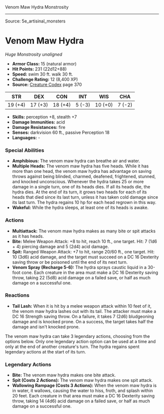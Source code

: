 <MonsterName/>Venom Maw Hydra</MonsterName>
<CreatureType/>Monstrosity</CreatureType>



---

Source: 5e_artisinal_monsters

# Venom Maw Hydra

*Huge* *Monstrosity* *unaligned*

- **Armor Class:** 15 (natural armor)
- **Hit Points:** 231 (22d12+88)
- **Speed:** swim 30 ft. walk 30 ft.
- **Challenge Rating:** 12 (8,400 XP)
- **Source:** [Creature Codex](https://koboldpress.com/kpstore/product/creature-codex-for-5th-edition-dnd) page 370

| STR | DEX | CON | INT | WIS | CHA |
| --- | --- | --- | --- | --- | --- |
| 19 (+4) | 17 (+3) | 18 (+4) | 5 (-3) | 10 (+0) | 7 (-2) |

- **Skills:** perception +8, stealth +7
- **Damage Immunities:** acid
- **Damage Resistances:** fire
- **Senses:** darkvision 60 ft., passive Perception 18
- **Languages:** -

### Special Abilities

- **Amphibious:** The venom maw hydra can breathe air and water.
- **Multiple Heads:** The venom maw hydra has five heads. While it has more than one head, the venom maw hydra has advantage on saving throws against being blinded, charmed, deafened, frightened, stunned, and knocked unconscious. Whenever the hydra takes 25 or more damage in a single turn, one of its heads dies. If all its heads die, the hydra dies. At the end of its turn, it grows two heads for each of its heads that died since its last turn, unless it has taken cold damage since its last turn. The hydra regains 10 hp for each head regrown in this way.
- **Wakeful:** While the hydra sleeps, at least one of its heads is awake.

### Actions

- **Multiattack:** The venom maw hydra makes as many bite or spit attacks as it has heads.
- **Bite:** Melee Weapon Attack: +8 to hit, reach 10 ft., one target. Hit: 7 (1d6 + 4) piercing damage and 5 (2d4) acid damage.
- **Spit:** Ranged Weapon Attack: +7 to hit, range 20/60 ft., one target. Hit: 10 (3d6) acid damage, and the target must succeed on a DC 16 Dexterity saving throw or be poisoned until the end of its next turn.
- **Venom Spray (Recharge 5-6):** The hydra sprays caustic liquid in a 30-foot cone. Each creature in the area must make a DC 16 Dexterity saving throw, taking 22 (5d8) acid damage on a failed save, or half as much damage on a successful one.

### Reactions

- **Tail Lash:** When it is hit by a melee weapon attack within 10 feet of it, the venom maw hydra lashes out with its tail. The attacker must make a DC 16 Strength saving throw. On a failure, it takes 7 (2d6) bludgeoning damage and is knocked prone. On a success, the target takes half the damage and isn't knocked prone.

The venom maw hydra can take 3 legendary actions, choosing from the options below. Only one legendary action option can be used at a time and only at the end of another creature's turn. The hydra regains spent legendary actions at the start of its turn.

### Legendary Actions

- **Bite:** The venom maw hydra makes one bite attack.
- **Spit (Costs 2 Actions):** The venom maw hydra makes one spit attack.
- **Wallowing Rampage (Costs 3 Actions):** When the venom maw hydra is in water, it wallows, causing the water to hiss, froth, and splash within 20 feet. Each creature in that area must make a DC 16 Dexterity saving throw, taking 14 (4d6) acid damage on a failed save, or half as much damage on a successful one.


